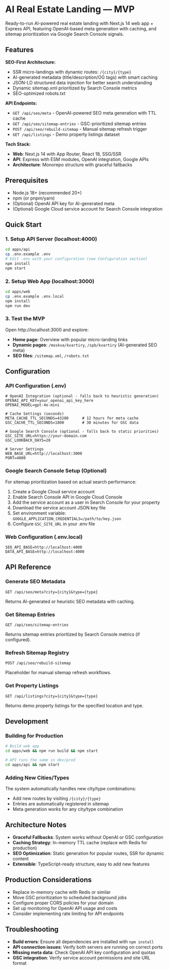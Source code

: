 # AI Real Estate Landing — MVP

Ready-to-run AI-powered real estate landing with Next.js 14 web app + Express API, featuring OpenAI-based meta generation with caching, and sitemap prioritization via Google Search Console signals.

## Features

**SEO-First Architecture:**
- SSR micro-landings with dynamic routes: `/{city}/{type}`
- AI-generated metadata (title/description/OG tags) with smart caching
- JSON-LD structured data injection for better search understanding  
- Dynamic sitemap.xml prioritized by Search Console metrics
- SEO-optimized robots.txt

**API Endpoints:**
- `GET /api/seo/meta` - OpenAI-powered SEO meta generation with TTL cache
- `GET /api/seo/sitemap-entries` - GSC-prioritized sitemap entries  
- `POST /api/seo/rebuild-sitemap` - Manual sitemap refresh trigger
- `GET /api/listings` - Demo property listings dataset

**Tech Stack:**
- **Web**: Next.js 14 with App Router, React 18, SSG/SSR
- **API**: Express with ESM modules, OpenAI integration, Google APIs
- **Architecture**: Monorepo structure with graceful fallbacks

## Prerequisites

- Node.js 18+ (recommended 20+)
- npm (or pnpm/yarn)
- (Optional) OpenAI API key for AI-generated meta
- (Optional) Google Cloud service account for Search Console integration

## Quick Start

### 1. Setup API Server (localhost:4000)

```bash
cd apps/api
cp .env.example .env
# Edit .env with your configuration (see Configuration section)
npm install
npm start
```

### 2. Setup Web App (localhost:3000)

```bash
cd apps/web  
cp .env.example .env.local
npm install
npm run dev
```

### 3. Test the MVP

Open http://localhost:3000 and explore:
- **Home page**: Overview with popular micro-landing links
- **Dynamic pages**: `/moskva/kvartiry`, `/spb/kvartiry` (AI-generated SEO meta)
- **SEO files**: `/sitemap.xml`, `/robots.txt`

## Configuration

### API Configuration (.env)

```env
# OpenAI Integration (optional - falls back to heuristic generation)
OPENAI_API_KEY=your_openai_api_key_here
OPENAI_MODEL=gpt-4o-mini

# Cache Settings (seconds)
META_CACHE_TTL_SECONDS=43200      # 12 hours for meta cache
GSC_CACHE_TTL_SECONDS=1800        # 30 minutes for GSC data

# Google Search Console (optional - falls back to static priorities)
GSC_SITE_URL=https://your-domain.com
GSC_LOOKBACK_DAYS=28

# Server Settings
WEB_BASE_URL=http://localhost:3000
PORT=4000
```

### Google Search Console Setup (Optional)

For sitemap prioritization based on actual search performance:

1. Create a Google Cloud service account
2. Enable Search Console API in Google Cloud Console  
3. Add the service account as a user in Search Console for your property
4. Download the service account JSON key file
5. Set environment variable: `GOOGLE_APPLICATION_CREDENTIALS=/path/to/key.json`
6. Configure `GSC_SITE_URL` in your .env file

### Web Configuration (.env.local)

```env
SEO_API_BASE=http://localhost:4000
DATA_API_BASE=http://localhost:4000
```

## API Reference

### Generate SEO Metadata
```
GET /api/seo/meta?city={city}&type={type}
```
Returns AI-generated or heuristic SEO metadata with caching.

### Get Sitemap Entries  
```
GET /api/seo/sitemap-entries
```
Returns sitemap entries prioritized by Search Console metrics (if configured).

### Refresh Sitemap Registry
```
POST /api/seo/rebuild-sitemap  
```
Placeholder for manual sitemap refresh workflows.

### Get Property Listings
```
GET /api/listings?city={city}&type={type}
```
Returns demo property listings for the specified location and type.

## Development

### Building for Production

```bash
# Build web app
cd apps/web && npm run build && npm start

# API runs the same in dev/prod
cd apps/api && npm start
```

### Adding New Cities/Types

The system automatically handles new city/type combinations:
- Add new routes by visiting `/{city}/{type}` 
- Entries are automatically registered in sitemap
- Meta generation works for any city/type combination

## Architecture Notes

- **Graceful Fallbacks**: System works without OpenAI or GSC configuration
- **Caching Strategy**: In-memory TTL cache (replace with Redis for production)
- **SEO Optimization**: Static generation for popular routes, SSR for dynamic content
- **Extensible**: TypeScript-ready structure, easy to add new features

## Production Considerations

- Replace in-memory cache with Redis or similar
- Move GSC prioritization to scheduled background jobs
- Configure proper CORS policies for your domain
- Set up monitoring for OpenAI API usage and costs
- Consider implementing rate limiting for API endpoints

## Troubleshooting

- **Build errors**: Ensure all dependencies are installed with `npm install`
- **API connection issues**: Verify both servers are running on correct ports
- **Missing meta data**: Check OpenAI API key configuration and quotas  
- **GSC integration**: Verify service account permissions and site URL format